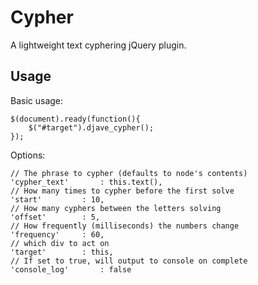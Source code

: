Cypher
======

A lightweight text cyphering jQuery plugin.

Usage
-----

Basic usage:

    $(document).ready(function(){
        $("#target").djave_cypher();
    });

Options:

    // The phrase to cypher (defaults to node's contents)
    'cypher_text'		: this.text(),
    // How many times to cypher before the first solve
    'start'			: 10,
    // How many cyphers between the letters solving
    'offset'		: 5,
    // How frequently (milliseconds) the numbers change
    'frequency'		: 60,
    // which div to act on
    'target'		: this,
    // If set to true, will output to console on complete
    'console_log'		: false
